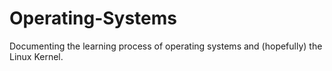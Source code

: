 # Operating-Systems
Documenting the learning process of operating systems and (hopefully) the Linux Kernel.
